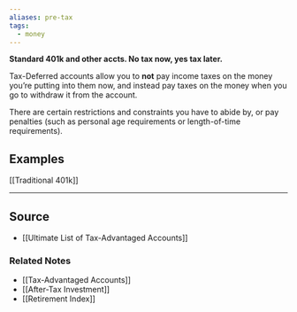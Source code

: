 ```yaml
---
aliases: pre-tax
tags:
  - money
---
```

**Standard 401k and other accts. No tax now, yes tax later.**

Tax-Deferred accounts allow you to **not** pay income taxes on the money you’re putting into them now, and instead pay taxes on the money when you go to withdraw it from the account. 

There are certain restrictions and constraints you have to abide by, or pay penalties (such as personal age requirements or length-of-time requirements). 

## Examples

[[Traditional 401k]] 

---

## Source
- [[Ultimate List of Tax-Advantaged Accounts]]

### Related Notes
- [[Tax-Advantaged Accounts]] 
- [[After-Tax Investment]] 
- [[Retirement Index]]